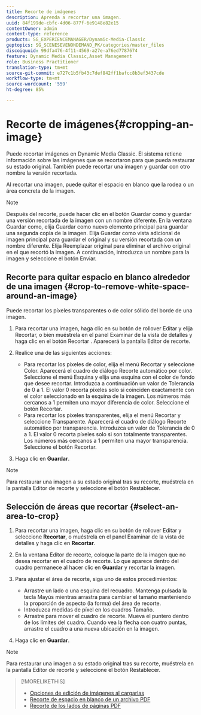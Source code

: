 ```yaml
---
title: Recorte de imágenes
description: Aprenda a recortar una imagen.
uuid: 84f199de-cbfc-4d06-877f-6e9148e82e15
contentOwner: admin
content-type: reference
products: SG_EXPERIENCEMANAGER/Dynamic-Media-Classic
geptopics: SG_SCENESEVENONDEMAND_PK/categories/master_files
discoiquuid: 99dfa476-4f11-4569-a27e-a76ed7787674
feature: Dynamic Media Classic,Asset Management
role: Business Practitioner
translation-type: tm+mt
source-git-commit: e727c1b5fb43c7def842ff1bafcc8b3ef3437cde
workflow-type: tm+mt
source-wordcount: '559'
ht-degree: 85%

---
```



# Recorte de imágenes{#cropping-an-image}

Puede recortar imágenes en Dynamic Media Classic. El sistema retiene información sobre las imágenes que se recortaron para que pueda restaurar su estado original. También puede recortar una imagen y guardar con otro nombre la versión recortada.

Al recortar una imagen, puede quitar el espacio en blanco que la rodea o un área concreta de la imagen.

>[!NOTE]
>
>Después del recorte, puede hacer clic en el botón Guardar como y guardar una versión recortada de la imagen con un nombre diferente. En la ventana Guardar como, elija Guardar como nuevo elemento principal para guardar una segunda copia de la imagen. Elija Guardar como vista adicional de imagen principal para guardar el original y su versión recortada con un nombre diferente. Elija Reemplazar original para eliminar el archivo original en el que recortó la imagen. A continuación, introduzca un nombre para la imagen y seleccione el botón Enviar.

## Recorte para quitar espacio en blanco alrededor de una imagen  {#crop-to-remove-white-space-around-an-image}

Puede recortar los píxeles transparentes o de color sólido del borde de una imagen.

1. Para recortar una imagen, haga clic en su botón de rollover Editar y elija Recortar, o bien muéstrela en el panel Examinar de la vista de detalles y haga clic en el botón Recortar . Aparecerá la pantalla Editor de recorte.
1. Realice una de las siguientes acciones:

   * Para recortar los píxeles de color, elija el menú Recortar y seleccione Color. Aparecerá el cuadro de diálogo Recorte automático por color. Seleccione el menú Esquina y elija una esquina con el color de fondo que desee recortar. Introduzca a continuación un valor de Tolerancia de 0 a 1. El valor 0 recorta píxeles solo si coinciden exactamente con el color seleccionado en la esquina de la imagen. Los números más cercanos a 1 permiten una mayor diferencia de color. Seleccione el botón Recortar.
   * Para recortar los píxeles transparentes, elija el menú Recortar y seleccione Transparente. Aparecerá el cuadro de diálogo Recorte automático por transparencia. Introduzca un valor de Tolerancia de 0 a 1. El valor 0 recorta píxeles solo si son totalmente transparentes. Los números más cercanos a 1 permiten una mayor transparencia. Seleccione el botón Recortar.

1. Haga clic en **Guardar**.

>[!NOTE]
>
>Para restaurar una imagen a su estado original tras su recorte, muéstrela en la pantalla Editor de recorte y seleccione el botón Restablecer.

## Selección de áreas que recortar  {#select-an-area-to-crop}

1. Para recortar una imagen, haga clic en su botón de rollover Editar y seleccione **Recortar**, o muéstrela en el panel Examinar de la vista de detalles y haga clic en **Recortar**.

1. En la ventana Editor de recorte, coloque la parte de la imagen que no desea recortar en el cuadro de recorte. Lo que aparece dentro del cuadro permanece al hacer clic en **Guardar** y recortar la imagen.
1. Para ajustar el área de recorte, siga uno de estos procedimientos:

   * Arrastre un lado o una esquina del recuadro. Mantenga pulsada la tecla Mayús mientras arrastra para cambiar el tamaño manteniendo la proporción de aspecto (la forma) del área de recorte.
   * Introduzca medidas de píxel en los cuadros Tamaño.
   * Arrastre para mover el cuadro de recorte. Mueva el puntero dentro de los límites del cuadro. Cuando vea la flecha con cuatro puntas, arrastre el cuadro a una nueva ubicación en la imagen.

1. Haga clic en **Guardar**.

>[!NOTE]
>
>Para restaurar una imagen a su estado original tras su recorte, muéstrela en la pantalla Editor de recorte y seleccione el botón Restablecer.

>[!MORELIKETHIS]
>
>* [Opciones de edición de imágenes al cargarlas](image-editing-options-upload.md#image-editing-options-at-upload)
>* [Recorte de espacio en blanco de un archivo PDF](pdfs.md#cropping_white_space_from_a_pdf_file)
>* [Recorte de los lados de páginas PDF](pdfs.md#cropping_from_the_sides_of_pdf_pages)


